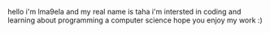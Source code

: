 hello i'm lma9ela and my real name is taha i'm intersted in coding and learning about programming a computer science 
hope you enjoy my work :)

